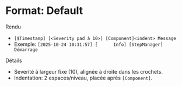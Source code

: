 # Format: Default

Rendu
- `[$Timestamp] [<Severity pad à 10>] [Component]<indent> Message`
- Exemple: `[2025-10-24 10:31:57] [      Info] [StepManager]    Démarrage`

Détails
- Severité à largeur fixe (10), alignée à droite dans les crochets.
- Indentation: 2 espaces/niveau, placée après `[Component]`.

